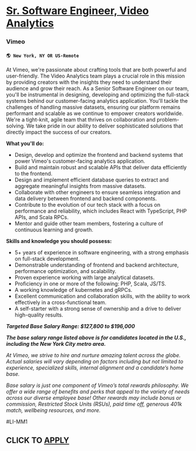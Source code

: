# [Sr. Software Engineer, Video Analytics](https://www.remotewlb.com/apply/sr-software-engineer-video-analytics)  
### Vimeo  
#### `🌎 New York, NY OR US-Remote`  

At Vimeo, we're passionate about crafting tools that are both powerful and user-friendly. The Video Analytics team plays a crucial role in this mission by providing creators with the insights they need to understand their audience and grow their reach. As a Senior Software Engineer on our team, you'll be instrumental in designing, developing and optimizing the full-stack systems behind our customer-facing analytics application. You'll tackle the challenges of handling massive datasets, ensuring our platform remains performant and scalable as we continue to empower creators worldwide. We're a tight-knit, agile team that thrives on collaboration and problem-solving. We take pride in our ability to deliver sophisticated solutions that directly impact the success of our creators.

**What you'll do:**

  * Design, develop and optimize the frontend and backend systems that power Vimeo's customer-facing analytics application.
  * Build and maintain robust and scalable APIs that deliver data efficiently to the frontend.
  * Design and implement efficient database queries to extract and aggregate meaningful insights from massive datasets.
  * Collaborate with other engineers to ensure seamless integration and data delivery between frontend and backend components.
  * Contribute to the evolution of our tech stack with a focus on performance and reliability, which includes React with TypeScript, PHP APIs, and Scala RPCs.
  * Mentor and guide other team members, fostering a culture of continuous learning and growth.

**Skills and knowledge you should possess:**

  * 5+ years of experience in software engineering, with a strong emphasis on full-stack development.
  * Demonstrable understanding of frontend and backend architecture, performance optimization, and scalability.
  * Proven experience working with large analytical datasets.
  * Proficiency in one or more of the following: PHP, Scala, JS/TS.
  * A working knowledge of kubernetes and gRPCs.
  * Excellent communication and collaboration skills, with the ability to work effectively in a cross-functional team.
  * A self-starter with a strong sense of ownership and a drive to deliver high-quality results.

**_Targeted Base Salary Range: $127,800 to $196,000_**

**_The base salary range listed above is for candidates located in the U.S., including the New York City metro area._**

_At Vimeo, we strive to hire and nurture amazing talent across the globe. Actual salaries will vary depending on factors including but not limited to experience, specialized skills, internal alignment and a candidate’s home base._

_Base salary is just one component of Vimeo’s total rewards philosophy. We offer a wide range of benefits and perks that appeal to the variety of needs across our diverse employee base! Other rewards may include bonus or commission, Restricted Stock Units (RSUs), paid time off, generous 401k match, wellbeing resources, and more._

#LI-MM1

  
## CLICK TO [APPLY](https://www.remotewlb.com/apply/sr-software-engineer-video-analytics)

